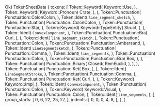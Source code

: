 Ok(
    TokenSheetData {
        tokens: [
            Token::Keyword(
                Keyword::Use,
            ),
            Token::Keyword(
                Keyword::Pronoun(
                    Crate,
                ),
            ),
            Token::Punctuation(
                Punctuation::ColonColon,
            ),
            Token::Ident(
                `line_segment_sketch`,
            ),
            Token::Punctuation(
                Punctuation::ColonColon,
            ),
            Token::Punctuation(
                Punctuation::Star,
            ),
            Token::Keyword(
                Keyword::TypeEntity(
                    Struct,
                ),
            ),
            Token::Ident(
                `ConvexComponent`,
            ),
            Token::Punctuation(
                Punctuation::Bra(
                    Curl,
                ),
            ),
            Token::Ident(
                `line_segment_sketch`,
            ),
            Token::Punctuation(
                Punctuation::Colon,
            ),
            Token::Punctuation(
                Punctuation::Ambersand,
            ),
            Token::Ident(
                `LineSegmentSketch`,
            ),
            Token::Punctuation(
                Punctuation::Comma,
            ),
            Token::Ident(
                `line_segments`,
            ),
            Token::Punctuation(
                Punctuation::Colon,
            ),
            Token::Punctuation(
                Punctuation::Bra(
                    Box,
                ),
            ),
            Token::Punctuation(
                Punctuation::Binary(
                    Closed(
                        RemEuclid,
                    ),
                ),
            ),
            Token::Punctuation(
                Punctuation::Ket(
                    Box,
                ),
            ),
            Token::Ident(
                `LineSegmentStroke`,
            ),
            Token::Punctuation(
                Punctuation::Comma,
            ),
            Token::Punctuation(
                Punctuation::Ket(
                    Curl,
                ),
            ),
            Token::Keyword(
                Keyword::Impl,
            ),
            Token::Ident(
                `ConvexComponent`,
            ),
            Token::Punctuation(
                Punctuation::Colon,
            ),
            Token::Keyword(
                Keyword::Visual,
            ),
            Token::Punctuation(
                Punctuation::Colon,
            ),
            Token::Ident(
                `line_segments`,
            ),
        ],
        group_starts: [
            0,
            6,
            22,
            25,
            27,
        ],
        indents: [
            0,
            0,
            0,
            4,
            8,
        ],
    },
)